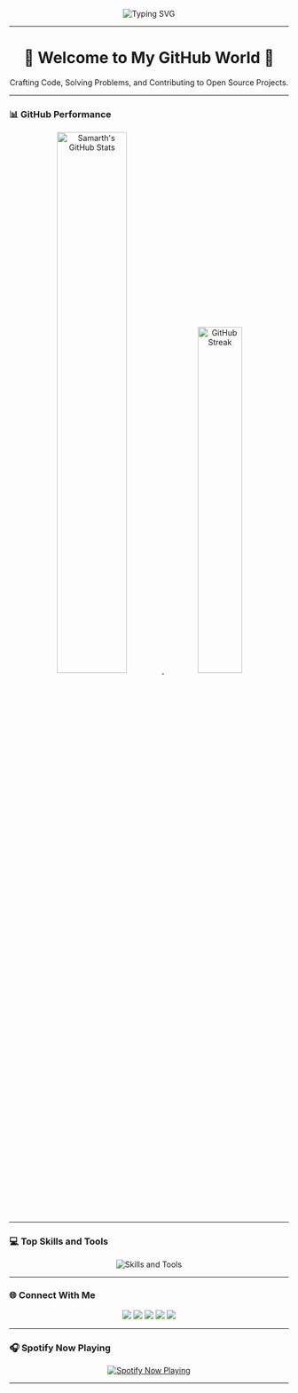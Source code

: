 <!-- Header Section -->
<p align="center">
  <img src="https://readme-typing-svg.demolab.com?font=Fira+Code&size=32&pause=1000&color=0EFFF7&center=true&vCenter=true&width=900&lines=Hi+there%2C+I'm+Samarth+Sharma!+%F0%9F%91%8B;A+Passionate+Developer+%7C+Open+Source+Contributor;Solving+Problems+%26+Building+Projects+Like+a+Pro;Always+Learning+New+Things+%F0%9F%9A%80" alt="Typing SVG" />
</p>

---

<!-- Introduction Section -->
<h1 align="center">🚀 Welcome to My GitHub World 🚀</h1>
<p align="center">Crafting Code, Solving Problems, and Contributing to Open Source Projects.</p>

---

### 📊 **GitHub Performance**

<p align="center">
    <a href="https://github.com/samartho4">
        <img width="50%" src="https://github-readme-stats.vercel.app/api?username=samartho4&show_icons=true&theme=radical&count_private=true&include_all_commits=true&hide_border=true" alt="Samarth's GitHub Stats" />
    </a>
    <a href="https://github.com/samartho4">
        <img width="40%" src="https://github-readme-streak-stats.herokuapp.com?user=samartho4&theme=radical&hide_border=true" alt="GitHub Streak" />
    </a>
</p>

---

### 💻 **Top Skills and Tools**

<p align="center">
  <img src="https://skillicons.dev/icons?i=js,react,nextjs,nodejs,python,aws,git,github,docker,figma,vscode,mysql,html,css" alt="Skills and Tools" />
</p>

---


### 🌐 **Connect With Me**

<p align="center">
  <a href="https://linkedin.com/in/samarthxsharma"><img src="https://img.shields.io/badge/LinkedIn-blue?style=for-the-badge&logo=linkedin&logoColor=white" /></a>
  <a href="https://x.com/sxmarthx"><img src="https://img.shields.io/badge/X-black?style=for-the-badge&logo=twitter&logoColor=white" /></a>
  <a href="https://leetcode.com/u/samartho4/"><img src="https://img.shields.io/badge/LeetCode-FFA116?style=for-the-badge&logo=leetcode&logoColor=white" /></a>
  <a href="https://medium.com/@samarthx04"><img src="https://img.shields.io/badge/Medium-black?style=for-the-badge&logo=medium&logoColor=white" /></a>
  <a href="https://instagram.com/samarth_o4"><img src="https://img.shields.io/badge/Instagram-E4405F?style=for-the-badge&logo=instagram&logoColor=white" /></a>
</p>

---

### 🎧 **Spotify Now Playing**

<p align="center">
    <a href="https://open.spotify.com/user/your_spotify_id">
        <img src="https://spotify-github-profile.vercel.app/api/view?uid=your_spotify_id&cover_image=true&theme=default&bar_color=53b14f" alt="Spotify Now Playing" />
    </a>
</p>

---

